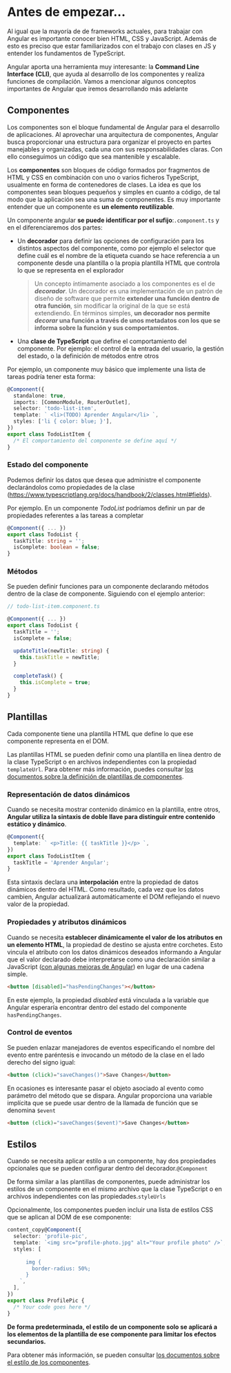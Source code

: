 # Antes de empezar...

Al igual que la mayoría de de frameworks actuales, para trabajar con Angular es importante conocer bien HTML, CSS y JavaScript. Además de esto es preciso que estar familiarizados con el trabajo con clases en JS y entender los fundamentos de TypeScript.

Angular aporta una herramienta muy interesante: la **Command Line Interface (CLI)**, que ayuda al desarrollo de los componentes y realiza funciones de compilación. Vamos a mencionar algunos conceptos importantes de Angular que iremos desarrollando más adelante

## Componentes

Los componentes son el bloque fundamental de Angular para el desarrollo de aplicaciones. Al aprovechar una arquitectura de componentes, Angular busca proporcionar una estructura para organizar el proyecto en partes manejables y organizadas, cada una con sus responsabilidades claras. Con ello conseguimos un código que sea mantenible y escalable.

Los **componentes** son bloques de código formados por fragmentos de HTML y CSS en combinación con uno o varios ficheros TypeScript, usualmente en forma de contenedores de clases. La idea es que los componentes sean bloques pequeños y simples en cuanto a código, de tal modo que la aplicación sea una suma de componentes. Es muy importante entender que un componente es **un elemento reutilizable**. 

Un componente angular **se puede identificar por el sufijo**:`.component.ts` y en el diferenciaremos dos partes:

- Un **decorador** para definir las opciones de configuración para los distintos aspectos del componente, como por ejemplo el selector que define cuál es el nombre de la etiqueta cuando se hace referencia a un componente desde una plantilla o la propia plantilla HTML que controla lo que se representa en el explorador

  > Un concepto íntimamente asociado a los componentes es el de ***decorador***. Un decorador es una implementación de un patrón de diseño de software que permite **extender una función dentro de otra función**, sin modificar la original de la que se está extendiendo. En términos simples, **un decorador nos permite *decorar* una función a través de unos metadatos con los que se informa sobre la función y sus comportamientos.**

- Una **clase de TypeScript** que define el comportamiento del componente. Por ejemplo: el control de la entrada del usuario, la gestión del estado, o la definición de métodos entre otros

Por ejemplo, un componente muy básico que implemente una lista de tareas podría tener esta forma:

```ts
@Component({
  standalone: true,
  imports: [CommonModule, RouterOutlet],
  selector: 'todo-list-item',
  template: ` <li>(TODO) Aprender Angular</li> `,
  styles: ['li { color: blue; }'],
})
export class TodoListItem {
  /* El comportamiento del componente se define aquí */
}
```

### Estado del componente

Podemos definir los datos que desea que administre el componente declarándolos como propiedades de la clase (https://www.typescriptlang.org/docs/handbook/2/classes.html#fields).

Por ejemplo. En un componente *TodoList* podríamos definir un par de propiedades referentes a las tareas a completar

```ts
@Component({ ... })
export class TodoList {
  taskTitle: string = '';
  isComplete: boolean = false;
}
```

### Métodos

Se pueden definir funciones para un componente declarando métodos dentro de la clase de componente. Siguiendo con el ejemplo anterior:

```ts
// todo-list-item.component.ts

@Component({ ... })
export class TodoList {
  taskTitle = '';
  isComplete = false;

  updateTitle(newTitle: string) {
    this.taskTitle = newTitle;
  }

  completeTask() {
    this.isComplete = true;
  }
}
```

## Plantillas

Cada componente tiene una plantilla HTML que define lo que ese componente representa en el DOM.

Las plantillas HTML se pueden definir como una plantilla en línea dentro de la clase TypeScript o en archivos independientes con la propiedad `templateUrl`. Para obtener más información, puedes consultar [los documentos sobre la definición de plantillas de componentes](https://angular.io/guide/component-overview#defining-a-components-template).

### Representación de datos dinámicos

Cuando se necesita mostrar contenido dinámico en la plantilla, entre otros, **Angular utiliza la sintaxis de doble llave para distinguir entre contenido estático y dinámico**.

```ts
@Component({
  template: ` <p>Title: {{ taskTitle }}</p> `,
})
export class TodoListItem {
  taskTitle = 'Aprender Angular';
}
```

Esta sintaxis declara una **interpolación** entre la propiedad de datos dinámicos dentro del HTML. Como resultado, cada vez que los datos cambien, Angular actualizará automáticamente el DOM reflejando el nuevo valor de la propiedad.

### Propiedades y atributos dinámicos

Cuando se necesita **establecer dinámicamente el valor de los atributos en un elemento HTML**, la propiedad de destino se ajusta entre corchetes. Esto vincula el atributo con los datos dinámicos deseados informando a Angular que el valor declarado debe interpretarse como una declaración similar a JavaScript ([con algunas mejoras de Angular](https://angular.io/guide/understanding-template-expr-overview)) en lugar de una cadena simple.

```html
<button [disabled]="hasPendingChanges"></button>
```

En este ejemplo, la propiedad *disabled* está vinculada a la variable que Angular esperaría encontrar dentro del estado del componente `hasPendingChanges`.

### Control de eventos

Se pueden enlazar manejadores de eventos especificando el nombre del evento entre paréntesis e invocando un método de la clase en el lado derecho del signo igual:

```html
<button (click)="saveChanges()">Save Changes</button>
```

En ocasiones es interesante pasar el objeto asociado al evento como parámetro del método que se dispara. Angular proporciona una variable implícita que se puede usar dentro de la llamada de función que se denomina `$event`

```html
<button (click)="saveChanges($event)">Save Changes</button>
```

## Estilos

Cuando se necesita aplicar estilo a un componente, hay dos propiedades opcionales que se pueden configurar dentro del decorador.`@Component`

De forma similar a las plantillas de componentes, puede administrar los estilos de un componente en el mismo archivo que la clase TypeScript o en archivos independientes con las propiedades.`styleUrls`

Opcionalmente, los componentes pueden incluir una lista de estilos CSS que se aplican al DOM de ese componente:

```ts
content_copy@Component({
  selector: 'profile-pic',
  template: `<img src="profile-photo.jpg" alt="Your profile photo" />`,
  styles: [
    `
      img {
        border-radius: 50%;
      }
    `,
  ],
})
export class ProfilePic {
  /* Your code goes here */
}
```

**De forma predeterminada, el estilo de un componente solo se aplicará a los elementos de la plantilla de ese componente para limitar los efectos secundarios.**

Para obtener más información, se pueden consultar [los documentos sobre el estilo de los componentes](https://angular.io/guide/component-styles).
